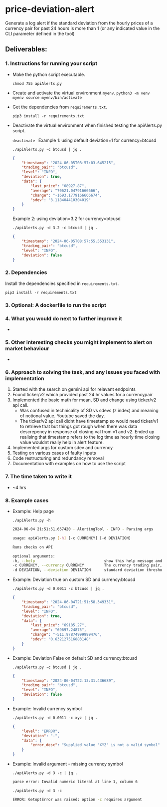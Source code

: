 # price-deviation-alert
Generate a log alert if the standard deviation from the hourly prices of a currency pair for past 24 hours is more than 1 (or any indicated value in the CLI parameter defined in the tool)

## Deliverables:
### 1. Instructions for running your script
- Make the python script executable. 
    
    `
    chmod 755 apiAlerts.py
    `
- Create and activate the virtual environment `myenv`. 
    `
    python3 -m venv myenv
    source myenv/bin/activate
    `
- Get the dependencies from `requirements.txt`.

    `
    pip3 install -r requirements.txt
    `
- Deactivate the virtual environment when finished testing the apiAlerts.py script.

    `
    deactivate 
    `
    Example 1: using default deviation=1 for currency=btcusd

          
    `
    ./apiAlerts.py -c btcusd | jq .
    `
        
    ```JSON
    {
        "timestamp": "2024-06-05T08:57:03.645215",
        "trading_pair": "btcusd",
        "level": "INFO",
        "deviation": true,
        "data": {
            "last_price": "68927.87",
            "average": "70621.04791666666",
            "change": "-1693.1779166666674",
            "sdev": "3.118404410304019"
        }
    }
    ```

    Example 2: using deviation=3.2 for currency=btcusd
        
    `
    ./apiAlerts.py -d 3.2 -c btcusd | jq .
    `
    ```JSON
    {
        "timestamp": "2024-06-05T08:57:55.553131",
        "trading_pair": "btcusd",
        "level": "INFO",
        "deviation": false
    }
    ```


### 2. Dependencies

Install the dependencies specified in `requirements.txt`.

`
pip3 install -r requirements.txt
`
    
    
### 3. Optional: A dockerfile to run the script
### 4. What you would do next to further improve it
- 
### 5. Other interesting checks you might implement to alert on market behaviour
- 
### 6. Approach to solving the task, and any issues you faced with implementation
    
1. Started with the search on gemini api for relavant endpoints
2. Found ticker/v2 which provided past 24 hr values for a currencypair
3. Implemented the basic math for mean, SD and change using ticker/v2 api call.
    - Was confused in technicality of SD vs sdevs (z index) and meaning of notional value. Youtube saved the day.
    - The ticker/v2 api call didnt have timestamp so would need ticker/v1 to retrieve that but things got rough when there was data descrepency in response of closing val from v1 and v2. Ended up realising that timestamp refers to the log time as hourly time closing value wouldnt really help in alert feature.
4. Implemented args for custom sdev and currency
5. Testing on various cases of faulty inputs
6. Code restructuring and redundancy removal
7. Documentation with examples on how to use the script 

### 7. The time taken to write it
- ~4 hrs

### 8. Example cases
- Example: Help page

    `
    ./apiAlerts.py -h
    `

    ```bash
    2024-06-04 21:51:51,657420 - AlertingTool - INFO - Parsing args

    usage: apiAlerts.py [-h] [-c CURRENCY] [-d DEVIATION]

    Runs checks on API

    optional arguments:
    -h, --help                               show this help message and exit
    -c CURRENCY, --currency CURRENCY         The currency trading pair, or ALL
    -d DEVIATION, --deviation DEVIATION      standard deviation threshold. eg. 1
    ```

- Example: Deviation true on custom SD and currency:btcusd

    `
    ./apiAlerts.py -d 0.0011 -c btcusd | jq .
    `
    ```JSON
    {
        "timestamp": "2024-06-04T21:51:58.349331",
        "trading_pair": "btcusd",
        "level": "INFO",
        "deviation": true,
        "data": {
            "last_price": "69185.27",
            "average": "69697.24875",
            "change": "-511.97874999999476",
            "sdev": "0.632127516883148"
        }
    }
    ```
- Example: Deviation False on default SD and currency:btcusd

    `
    ./apiAlerts.py -c btcusd | jq . 
    `
    ```JSON
    {
        "timestamp": "2024-06-04T22:13:31.436689",
        "trading_pair": "btcusd",
        "level": "INFO",
        "deviation": false
    }
    ```

- Example: Invalid currency symbol

    `
    ./apiAlerts.py -d 0.0011 -c xyz | jq .
    `   
    ```JSON
    {
        "level": "ERROR",
        "deviation": "-",
        "data": {
            "error_desc": "Supplied value 'XYZ' is not a valid symbol"
        }
    }
    ```

- Example: Invalid argument - missing currency symbol

    `
    ./apiAlerts.py -d 3 -c | jq .
    `

    ```bash
    parse error: Invalid numeric literal at line 1, column 6
    ```

    `
    ./apiAlerts.py -d 3 -c
    `

    ```bash
    ERROR: GetoptError was raised: option -c requires argument
    ```